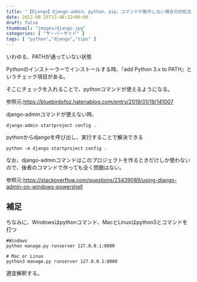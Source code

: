 ```yaml
---
title: "【Django】django-admin、python、pip、コマンドが動作しない場合の対処法【環境構築問題】"
date: 2022-08-25T13:48:12+09:00
draft: false
thumbnail: "images/django.jpg"
categories: [ "サーバーサイド" ]
tags: [ "python","django","tips" ]
---
```


いわゆる、PATHが通っていない状態

Pythonのインストーラーでインストールする時、『add Python 3.x to PATH』というチェック項目がある。

そこにチェックを入れることで、pythonコマンドが使えるようになる。

参照元:https://bluebirdofoz.hatenablog.com/entry/2019/01/19/141007


django-adminコマンドが使えない時、

    django-admin startproject config .

pythonからdjangoを呼び出し、実行することで解決できる

    python -m django startproject config .


なお、django-adminコマンドはこのプロジェクトを作るときだけしか使わないので、後者のコマンドで作っても全く問題はない。

参照元:https://stackoverflow.com/questions/23439089/using-django-admin-on-windows-powershell


## 補足

ちなみに、Windowsはpythonコマンド、MacとLinuxはpython3とコマンドを打つ

    #Windows
    python manage.py runserver 127.0.0.1:8000

    # Mac or Linux
    python3 manage.py runserver 127.0.0.1:8000

適宜解釈する。

